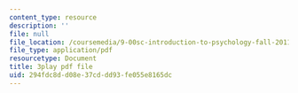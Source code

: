 ```yaml
---
content_type: resource
description: ''
file: null
file_location: /coursemedia/9-00sc-introduction-to-psychology-fall-2011/294fdc8dd08e37cddd93fe055e8165dc_lanmHS0JwYI.pdf
file_type: application/pdf
resourcetype: Document
title: 3play pdf file
uid: 294fdc8d-d08e-37cd-dd93-fe055e8165dc
---
```

